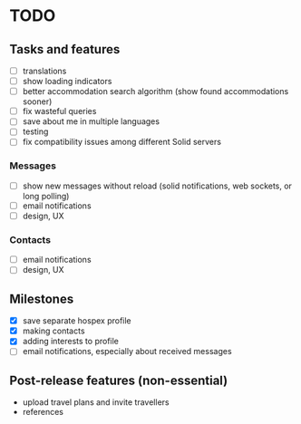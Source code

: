 # TODO

## Tasks and features

- [ ] translations
- [ ] show loading indicators
- [ ] better accommodation search algorithm (show found accommodations sooner)
- [ ] fix wasteful queries
- [ ] save about me in multiple languages
- [ ] testing
- [ ] fix compatibility issues among different Solid servers

### Messages

- [ ] show new messages without reload (solid notifications, web sockets, or long polling)
- [ ] email notifications
- [ ] design, UX

### Contacts

- [ ] email notifications
- [ ] design, UX

## Milestones

- [x] save separate hospex profile
- [x] making contacts
- [x] adding interests to profile
- [ ] email notifications, especially about received messages

## Post-release features (non-essential)

- upload travel plans and invite travellers
- references

